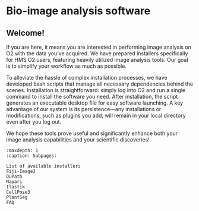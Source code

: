 # Bio-image analysis software

## Welcome!
If you are here, it means you are interested in performing image analysis on O2 with the data you’ve acquired. We have prepared installers specifically for HMS O2 users, featuring heavily utilized image analysis tools. Our goal is to simplify your workflow as much as possible.

To alleviate the hassle of complex installation processes, we have developed bash scripts that manage all necessary dependencies behind the scenes. Installation is straightforward: simply log into O2 and run a single command to install the software you need. After installation, the script generates an executable desktop file for easy software launching. A key advantage of our system is its persistence—any installations or modifications, such as plugins you add, will remain in your local directory even after you log out.

We hope these tools prove useful and significantly enhance both your image analysis capabilities and your scientific discoveries!

```{toctree}
:maxdepth: 1
:caption: Subpages:

List of available installers
Fiji-ImageJ
QuPath
Napari
Ilastik
CellPose3
PlantSeg
FAQ